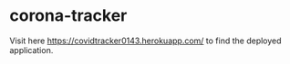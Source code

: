 # corona-tracker
Visit here https://covidtracker0143.herokuapp.com/ to find the deployed application.
